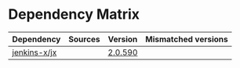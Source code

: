 # Dependency Matrix

Dependency | Sources | Version | Mismatched versions
---------- | ------- | ------- | -------------------
[jenkins-x/jx](https://github.com/jenkins-x/jx) |  | [2.0.590](https://github.com/jenkins-x/jx/releases/tag/v2.0.590) | 
